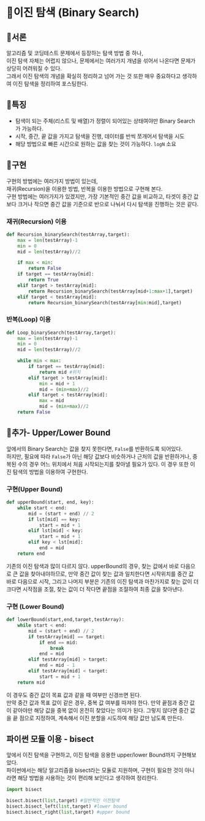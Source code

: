 # 📖이진 탐색 (Binary Search)


## 📌서론
알고리즘 및 코딩테스트 문제에서 등장하는 탐색 방법 중 하나,  
이진 탐색 자체는 어렵지 않으나, 문제에서는 여러가지 개념을 섞어서 나온다면 문제가 상당히 어려워질 수 있다.  
그래서 이진 탐색의 개념을 확실히 정리하고 넘어 가는 것 또한 매우 중요하다고 생각하여 이진 탐색을 정리하여 포스팅한다.

## 📌특징
* 탐색이 되는 주체(리스트 및 배열)가 정렬이 되어있는 상태여야만 Binary Search가 가능하다.
* 시작, 중간, 끝 값을 가지고 탐색을 진행, 데이터를 반씩 쪼개어서 탐색을 시도
* 해당 방법으로 빠른 시간으로 원하는 값을 찾는 것이 가능하다. ```logN``` 소요

## 📌구현
구현의 방법에는 여러가지 방법이 있는데,  
재귀(Recursion)을 이용한 방법, 반복을 이용한 방법으로 구현해 본다.  
구현 방법에는 여러가지가 있겠지만, 가장 기본적인 중간 값을 비교하고, 타겟이 중간 값보다 크거나 작으면 중간 값을 기준으로 반으로 나눠서 다시 탐색을 진행하는 것은 같다.

### 재귀(Recursion) 이용
```python
def Recursion_binarySearch(testArray,target):
    max = len(testArray)-1
    min = 0
    mid = len(testArray)//2

    if max < min:
        return False
    if target == testArray[mid]:
        return True
    elif target > testArray[mid]:
        return Recursion_binarySearch(testArray[mid+1:max+1],target)
    elif target < testArray[mid]:
        return Recursion_binarySearch(testArray[min:mid],target)
```

### 반복(Loop) 이용
```python
def Loop_binarySearch(testArray,target):
    max = len(testArray)-1
    min = 0
    mid = len(testArray)//2

    while min < max:
        if target == testArray[mid]:
            return mid #위치
        elif target > testArray[mid]:
            min = mid + 1
            mid = (min+max)//2
        elif target < testArray[mid]:
            max = mid
            mid = (min+max)//2
    return False
```

## 📌추가- Upper/Lower Bound
앞에서의 Binary Search는 값을 찾지 못한다면, ```False```를 반환하도록 되어있다.  
하지만, 필요에 따라 ```False```가 아닌 해당 값보다 비슷하거나 근처의 값을 반환하거나,
중복된 수의 경우 어느 위치에서 처음 시작되는지를 찾아낼 필요가 있다. 
이 경우 또한 이진 탐색의 방법을 이용하여 구현한다. 
### 구현(Upper Bound)
```Python
def upperBound(start, end, key):
    while start < end:
        mid = (start + end) // 2
        if lst[mid] == key:
            start = mid + 1
        elif lst[mid] < key:
            start = mid + 1
        elif key < lst[mid]:
            end = mid
    return end
```
기존의 이진 탐색과 많이 다르지 않다. upperBound의 경우, 찾는 값에서 바로 다음으로 큰 값을 찾아내야하므로, 만약 중간 값이 찾는 값과 일치한다면 시작위치를 중간 값 바로 다음으로 시작, 그리고 나머지 부분은 기존의 이진 탐색과 마찬가지로 찾는 값이 더 크다면 시작점을 조절, 찾는 값이 더 작다면 끝점을 조절하여 최종 값을 찾아낸다.

### 구현 (Lower Bound)
```python
def lowerBound(start,end,target,testArray):
    while start < end:
        mid = (start + end) // 2
        if testArray[mid] == target:
            if end == mid:
                break
            end = mid
        elif testArray[mid] > target:
            end = mid - 1
        elif testArray[mid] < target:
            start = mid + 1
    return mid
```
이 경우도 중간 값이 목표 값과 같을 때 여부만 신경쓰면 된다.  
만약 중간 값과 목표 값이 같은 경우, 중복 값 여부를 따져야 한다. 만약 끝점과 중간 값이 같아야만 해당 값을 중복 없이 온전히 찾았다는 의미가 된다. 그렇지 않다면 중간 값을 끝 점으로 지정하여, 계속해서 이진 분할을 시도하여 해당 값만 남도록 만든다. 

## 파이썬 모듈 이용 - bisect
앞에서 이진 탐색을 구현하고, 이진 탐색을 응용한 upper/lower Bound까지 구현해보았다.  
파이썬에서는 해당 알고리즘을 bisect라는 모듈로 지원하며, 구현이 필요한 것이 아니라면 해당 방법을 사용하는 것이 편리해 보인다고 생각하여 정리한다.
```python
import bisect

bisect.bisect(list,target) #일반적인 이진탐색
bisect.bisect_left(list,target) #lower bound
bisect.bisect_right(list,target) #upper bound
```
